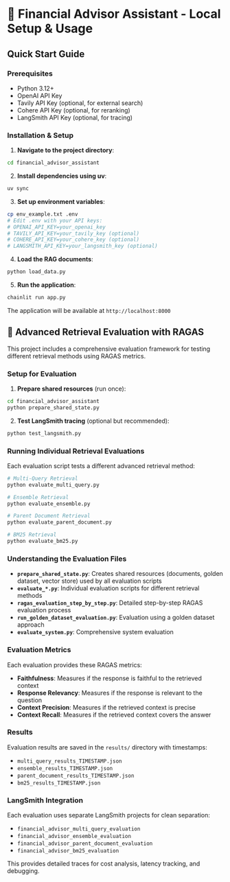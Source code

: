 
# 🚀 Financial Advisor Assistant - Local Setup & Usage

## Quick Start Guide

### Prerequisites
- Python 3.12+
- OpenAI API Key
- Tavily API Key (optional, for external search)
- Cohere API Key (optional, for reranking)
- LangSmith API Key (optional, for tracing)

### Installation & Setup

1. **Navigate to the project directory**:
```bash
cd financial_advisor_assistant
```

2. **Install dependencies using uv**:
```bash
uv sync
```

3. **Set up environment variables**:
```bash
cp env_example.txt .env
# Edit .env with your API keys:
# OPENAI_API_KEY=your_openai_key
# TAVILY_API_KEY=your_tavily_key (optional)
# COHERE_API_KEY=your_cohere_key (optional)
# LANGSMITH_API_KEY=your_langsmith_key (optional)
```

4. **Load the RAG documents**:
```bash
python load_data.py
```

5. **Run the application**:
```bash
chainlit run app.py
```

The application will be available at `http://localhost:8000`

## 🧪 Advanced Retrieval Evaluation with RAGAS

This project includes a comprehensive evaluation framework for testing different retrieval methods using RAGAS metrics.

### Setup for Evaluation

1. **Prepare shared resources** (run once):
```bash
cd financial_advisor_assistant
python prepare_shared_state.py
```

2. **Test LangSmith tracing** (optional but recommended):
```bash
python test_langsmith.py
```

### Running Individual Retrieval Evaluations

Each evaluation script tests a different advanced retrieval method:

```bash
# Multi-Query Retrieval
python evaluate_multi_query.py

# Ensemble Retrieval  
python evaluate_ensemble.py

# Parent Document Retrieval
python evaluate_parent_document.py

# BM25 Retrieval
python evaluate_bm25.py
```

### Understanding the Evaluation Files

- **`prepare_shared_state.py`**: Creates shared resources (documents, golden dataset, vector store) used by all evaluation scripts
- **`evaluate_*.py`**: Individual evaluation scripts for different retrieval methods
- **`ragas_evaluation_step_by_step.py`**: Detailed step-by-step RAGAS evaluation process
- **`run_golden_dataset_evaluation.py`**: Evaluation using a golden dataset approach
- **`evaluate_system.py`**: Comprehensive system evaluation

### Evaluation Metrics

Each evaluation provides these RAGAS metrics:
- **Faithfulness**: Measures if the response is faithful to the retrieved context
- **Response Relevancy**: Measures if the response is relevant to the question  
- **Context Precision**: Measures if the retrieved context is precise
- **Context Recall**: Measures if the retrieved context covers the answer

### Results

Evaluation results are saved in the `results/` directory with timestamps:
- `multi_query_results_TIMESTAMP.json`
- `ensemble_results_TIMESTAMP.json`
- `parent_document_results_TIMESTAMP.json`
- `bm25_results_TIMESTAMP.json`

### LangSmith Integration

Each evaluation uses separate LangSmith projects for clean separation:
- `financial_advisor_multi_query_evaluation`
- `financial_advisor_ensemble_evaluation`
- `financial_advisor_parent_document_evaluation`
- `financial_advisor_bm25_evaluation`

This provides detailed traces for cost analysis, latency tracking, and debugging.


